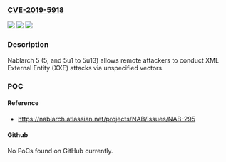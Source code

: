 ### [CVE-2019-5918](https://cve.mitre.org/cgi-bin/cvename.cgi?name=CVE-2019-5918)
![](https://img.shields.io/static/v1?label=Product&message=Nablarch%205&color=blue)
![](https://img.shields.io/static/v1?label=Version&message=n%2Fa&color=blue)
![](https://img.shields.io/static/v1?label=Vulnerability&message=XML%20external%20entities%20(XXE)&color=brighgreen)

### Description

Nablarch 5 (5, and 5u1 to 5u13) allows remote attackers to conduct XML External Entity (XXE) attacks via unspecified vectors.

### POC

#### Reference
- https://nablarch.atlassian.net/projects/NAB/issues/NAB-295

#### Github
No PoCs found on GitHub currently.

